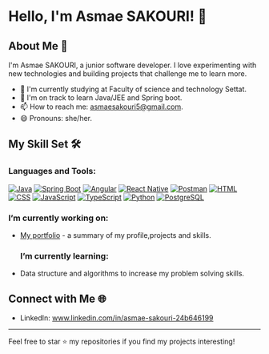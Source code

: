 # Hello, I'm Asmae SAKOURI! 👋

## About Me 📌
I'm Asmae SAKOURI, a junior software developer. I love experimenting with new technologies and building projects that challenge me to learn more.

- 🏫 I'm currently studying at Faculty of science and technology Settat.
- 🌱 I'm on track to learn Java/JEE and Spring boot.
- 📫 How to reach me: asmaesakouri5@gmail.com.
- 😄 Pronouns: she/her.
## My Skill Set 🛠️
### Languages and Tools:
[![Java](https://img.shields.io/badge/Java-ED8B00?style=for-the-badge&logo=java&logoColor=white)](https://www.java.com/)
[![Spring Boot](https://img.shields.io/badge/Spring_Boot-6DB33F?style=for-the-badge&logo=spring&logoColor=white)](https://spring.io/projects/spring-boot)
[![Angular](https://img.shields.io/badge/Angular-DD0031?style=for-the-badge&logo=angular&logoColor=white)](https://angular.io/)
[![React Native](https://img.shields.io/badge/React_Native-61DAFB?style=for-the-badge&logo=react&logoColor=white)](https://reactnative.dev/)
[![Postman](https://img.shields.io/badge/Postman-FF6C37?style=for-the-badge&logo=postman&logoColor=white)](https://www.postman.com/)
[![HTML](https://img.shields.io/badge/HTML5-E34F26?style=for-the-badge&logo=html5&logoColor=white)](https://developer.mozilla.org/en-US/docs/Web/HTML)
[![CSS](https://img.shields.io/badge/CSS3-1572B6?style=for-the-badge&logo=css3&logoColor=white)](https://developer.mozilla.org/en-US/docs/Web/CSS)
[![JavaScript](https://img.shields.io/badge/JavaScript-F7DF1E?style=for-the-badge&logo=javascript&logoColor=black)](https://developer.mozilla.org/en-US/docs/Web/JavaScript)
[![TypeScript](https://img.shields.io/badge/TypeScript-3178C6?style=for-the-badge&logo=typescript&logoColor=white)](https://www.typescriptlang.org/)
[![Python](https://img.shields.io/badge/Python-3776AB?style=for-the-badge&logo=python&logoColor=white)](https://www.python.org/)
[![PostgreSQL](https://img.shields.io/badge/PostgreSQL-336791?style=for-the-badge&logo=postgresql&logoColor=white)](https://www.postgresql.org/)
### I’m currently working on:
- [My portfolio]((https://65bce3c0dcec137e940d2e0f--idyllic-shortbread-2087b6.netlify.app/)) - a summary of my profile,projects and skills.
  ### I’m currently learning:
- Data structure and algorithms to increase my problem solving skills.
## Connect with Me 🌐
- LinkedIn: www.linkedin.com/in/asmae-sakouri-24b646199
---

Feel free to star ⭐ my repositories if you find my projects interesting!



<!---
asmaeSakouri/asmaeSakouri is a ✨ special ✨ repository because its `README.md` (this file) appears on your GitHub profile.
You can click the Preview link to take a look at your changes.
--->

